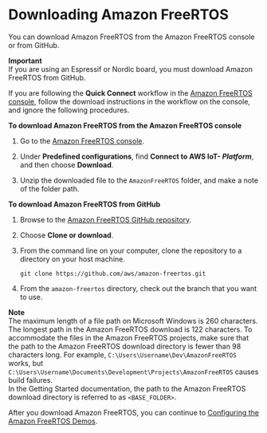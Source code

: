 # Downloading Amazon FreeRTOS<a name="freertos-download"></a>

You can download Amazon FreeRTOS from the Amazon FreeRTOS console or from GitHub\.

**Important**  
If you are using an Espressif or Nordic board, you must download Amazon FreeRTOS from GitHub\.

If you are following the **Quick Connect** workflow in the [Amazon FreeRTOS console](https://console.aws.amazon.com/freertos), follow the download instructions in the workflow on the console, and ignore the following procedures\.<a name="download-free-rtos"></a>

**To download Amazon FreeRTOS from the Amazon FreeRTOS console**

1. Go to the [Amazon FreeRTOS console](https://console.aws.amazon.com/freertos)\.

1. Under **Predefined configurations**, find **Connect to AWS IoT\- *Platform***, and then choose **Download**\.

1. Unzip the downloaded file to the `AmazonFreeRTOS` folder, and make a note of the folder path\.<a name="download-free-rtos-git"></a>

**To download Amazon FreeRTOS from GitHub**

1. Browse to the [Amazon FreeRTOS GitHub repository](https://github.com/aws/amazon-freertos)\.

1. Choose **Clone or download**\.

1. From the command line on your computer, clone the repository to a directory on your host machine\.

   ```
   git clone https://github.com/aws/amazon-freertos.git
   ```

1. From the `amazon-freertos` directory, check out the branch that you want to use\.

**Note**  
The maximum length of a file path on Microsoft Windows is 260 characters\. The longest path in the Amazon FreeRTOS download is 122 characters\. To accommodate the files in the Amazon FreeRTOS projects, make sure that the path to the Amazon FreeRTOS download directory is fewer than 98 characters long\. For example, `C:\Users\Username\Dev\AmazonFreeRTOS` works, but `C:\Users\Username\Documents\Development\Projects\AmazonFreeRTOS` causes build failures\.  
In the Getting Started documentation, the path to the Amazon FreeRTOS download directory is referred to as `<BASE_FOLDER>`\.

After you download Amazon FreeRTOS, you can continue to [Configuring the Amazon FreeRTOS Demos](freertos-configure.md)\.